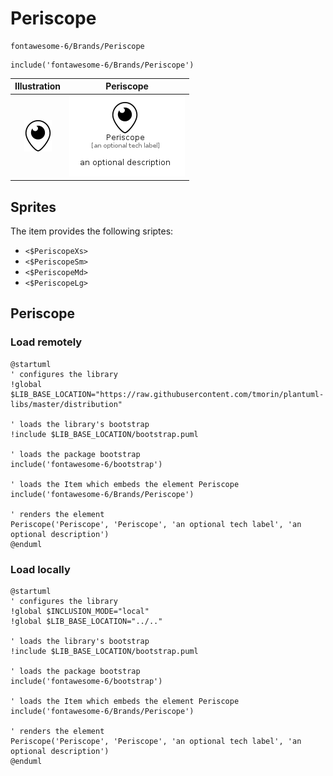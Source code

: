 # Periscope


```text
fontawesome-6/Brands/Periscope
```

```text
include('fontawesome-6/Brands/Periscope')
```



| Illustration | Periscope |
| :---: | :---: |
| ![illustration for Illustration](../../fontawesome-6/Brands/Periscope.png) | ![illustration for Periscope](../../fontawesome-6/Brands/Periscope.Local.png) |



## Sprites
The item provides the following sriptes:

- `<$PeriscopeXs>`
- `<$PeriscopeSm>`
- `<$PeriscopeMd>`
- `<$PeriscopeLg>`





## Periscope

### Load remotely
```plantuml
@startuml
' configures the library
!global $LIB_BASE_LOCATION="https://raw.githubusercontent.com/tmorin/plantuml-libs/master/distribution"

' loads the library's bootstrap
!include $LIB_BASE_LOCATION/bootstrap.puml

' loads the package bootstrap
include('fontawesome-6/bootstrap')

' loads the Item which embeds the element Periscope
include('fontawesome-6/Brands/Periscope')

' renders the element
Periscope('Periscope', 'Periscope', 'an optional tech label', 'an optional description')
@enduml
```

### Load locally
```plantuml
@startuml
' configures the library
!global $INCLUSION_MODE="local"
!global $LIB_BASE_LOCATION="../.."

' loads the library's bootstrap
!include $LIB_BASE_LOCATION/bootstrap.puml

' loads the package bootstrap
include('fontawesome-6/bootstrap')

' loads the Item which embeds the element Periscope
include('fontawesome-6/Brands/Periscope')

' renders the element
Periscope('Periscope', 'Periscope', 'an optional tech label', 'an optional description')
@enduml
```

